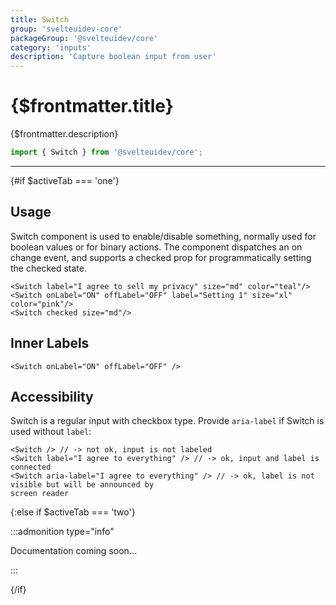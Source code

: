 ```yaml
---
title: Switch
group: 'svelteuidev-core'
packageGroup: '@svelteuidev/core'
category: 'inputs'
description: 'Capture boolean input from user'
---
```


<script lang='ts'>
    import Preview from '$lib/components/DocsHelpers/Preview.svelte'
	import { Switch } from '@svelteuidev/core'
    import { DocTabs, activeTab } from '$lib/components'
</script>

# {$frontmatter.title}

{$frontmatter.description}

```ts
import { Switch } from '@svelteuidev/core';
```

<DocTabs />

<hr>
<!-- Top Section -->

{#if $activeTab === 'one'}

## Usage

Switch component is used to enable/disable something, normally used for boolean values or for binary actions. The component dispatches an on change event, and supports a checked prop for programmatically setting the checked state.

<Preview direction='column'>
    <Switch label="I agree to sell my privacy" size="md" color="teal"/>
    <Switch onLabel="ON" offLabel="OFF" label="Setting 1" size="xl" color="pink"/>
    <Switch checked size="xs"/>
</Preview>

```svelte|copy
<Switch label="I agree to sell my privacy" size="md" color="teal"/>
<Switch onLabel="ON" offLabel="OFF" label="Setting 1" size="xl" color="pink"/>
<Switch checked size="md"/>
```

## Inner Labels

<Preview>
    <Switch size='sm' onLabel="ON" offLabel="OFF" />
    <Switch size='md' onLabel="ON" offLabel="OFF" />
    <Switch size='lg' onLabel="ON" offLabel="OFF" />
    <Switch size='xl' onLabel="ON" offLabel="OFF" />
</Preview>

```svelte|copy|lineNumbers
<Switch onLabel="ON" offLabel="OFF" />
```

## Accessibility

Switch is a regular input with checkbox type. Provide `aria-label` if Switch is used without `label`:

```svelte|copy
<Switch /> // -> not ok, input is not labeled
<Switch label="I agree to everything" /> // -> ok, input and label is connected
<Switch aria-label="I agree to everything" /> // -> ok, label is not visible but will be announced by
screen reader
```

{:else if $activeTab === 'two'}

:::admonition type="info"

Documentation coming soon...

:::

{/if}
